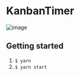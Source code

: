 # KanbanTimer


![image](https://user-images.githubusercontent.com/17310377/90021496-52564700-dcec-11ea-86b6-3a9c5c81799c.png)

## Getting started
1. `$ yarn`
1. `$ yarn start`
